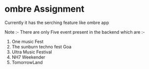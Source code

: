 # ombre Assignment
Currently it has the serching feature like ombre app

Note :-
There are only Five event present in the backend which are :-
1. One music Fest
2. The sunburn techno fest Goa
3. Ultra Music Festival
4. NH7 Weekender
5. TomorrowLand
